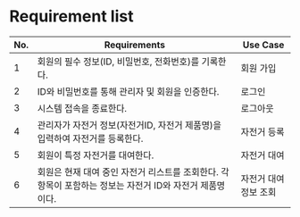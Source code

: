 # Requirement list

| No. | Requirements | Use Case |
| --- | --- | --- |
| 1 | 회원의 필수 정보(ID, 비밀번호, 전화번호)를 기록한다. | 회원 가입 |
| 2 | ID와 비밀번호를 통해 관리자 및 회원을 인증한다. | 로그인 |
| 3 | 시스템 접속을 종료한다. | 로그아웃 |
| 4 | 관리자가 자전거 정보(자전거ID, 자전거 제품명)을 입력하여 자전거를 등록한다. | 자전거 등록 |
| 5 | 회원이 특정 자전거를 대여한다. | 자전거 대여 |
| 6 | 회원은 현재 대여 중인 자전거 리스트를 조회한다. 각 항목이 포함하는 정보는 자전거 ID와 자전거 제품명이다. | 자전거 대여 정보 조회 |
